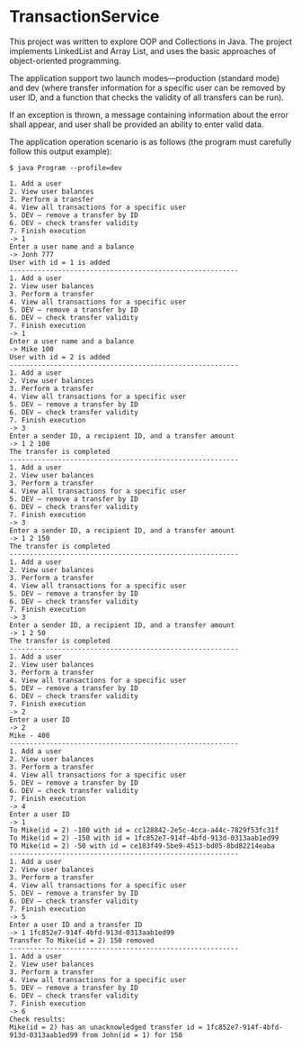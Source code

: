 # TransactionService

This project was written to explore OOP and Collections in Java. The project implements LinkedList and Array List, and uses the basic approaches of object-oriented programming.

The application support two launch modes—production (standard mode) and dev (where transfer information for a specific user can be removed by user ID, and a function that checks the validity of all transfers can be run).

If an exception is thrown, a message containing information about the error shall appear, and user shall be provided an ability to enter valid data.

The application operation scenario is as follows (the program must carefully follow this output example):
```
$ java Program --profile=dev

1. Add a user
2. View user balances
3. Perform a transfer
4. View all transactions for a specific user
5. DEV – remove a transfer by ID
6. DEV – check transfer validity
7. Finish execution
-> 1
Enter a user name and a balance
-> Jonh 777
User with id = 1 is added
---------------------------------------------------------
1. Add a user
2. View user balances
3. Perform a transfer
4. View all transactions for a specific user
5. DEV – remove a transfer by ID
6. DEV – check transfer validity
7. Finish execution
-> 1
Enter a user name and a balance
-> Mike 100
User with id = 2 is added
---------------------------------------------------------
1. Add a user
2. View user balances
3. Perform a transfer
4. View all transactions for a specific user
5. DEV – remove a transfer by ID
6. DEV – check transfer validity
7. Finish execution
-> 3
Enter a sender ID, a recipient ID, and a transfer amount
-> 1 2 100
The transfer is completed
---------------------------------------------------------
1. Add a user
2. View user balances
3. Perform a transfer
4. View all transactions for a specific user
5. DEV – remove a transfer by ID
6. DEV – check transfer validity
7. Finish execution
-> 3
Enter a sender ID, a recipient ID, and a transfer amount
-> 1 2 150
The transfer is completed
---------------------------------------------------------
1. Add a user
2. View user balances
3. Perform a transfer
4. View all transactions for a specific user
5. DEV – remove a transfer by ID
6. DEV – check transfer validity
7. Finish execution
-> 3
Enter a sender ID, a recipient ID, and a transfer amount
-> 1 2 50
The transfer is completed
---------------------------------------------------------
1. Add a user
2. View user balances
3. Perform a transfer
4. View all transactions for a specific user
5. DEV – remove a transfer by ID
6. DEV – check transfer validity
7. Finish execution
-> 2
Enter a user ID
-> 2
Mike - 400
---------------------------------------------------------
1. Add a user
2. View user balances
3. Perform a transfer
4. View all transactions for a specific user
5. DEV – remove a transfer by ID
6. DEV – check transfer validity
7. Finish execution
-> 4
Enter a user ID
-> 1
To Mike(id = 2) -100 with id = cc128842-2e5c-4cca-a44c-7829f53fc31f
To Mike(id = 2) -150 with id = 1fc852e7-914f-4bfd-913d-0313aab1ed99
TO Mike(id = 2) -50 with id = ce183f49-5be9-4513-bd05-8bd82214eaba
---------------------------------------------------------
1. Add a user
2. View user balances
3. Perform a transfer
4. View all transactions for a specific user
5. DEV – remove a transfer by ID
6. DEV – check transfer validity
7. Finish execution
-> 5
Enter a user ID and a transfer ID
-> 1 1fc852e7-914f-4bfd-913d-0313aab1ed99
Transfer To Mike(id = 2) 150 removed
---------------------------------------------------------
1. Add a user
2. View user balances
3. Perform a transfer
4. View all transactions for a specific user
5. DEV – remove a transfer by ID
6. DEV – check transfer validity
7. Finish execution
-> 6
Check results:
Mike(id = 2) has an unacknowledged transfer id = 1fc852e7-914f-4bfd-913d-0313aab1ed99 from John(id = 1) for 150
```
